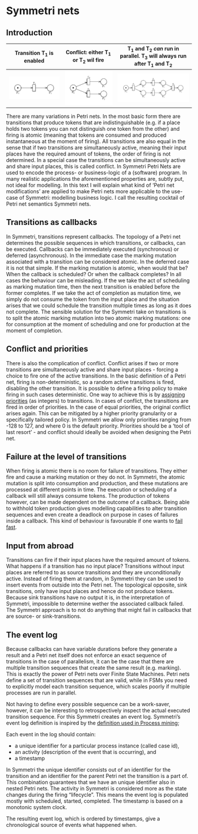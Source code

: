 # Symmetri nets

## Introduction

Transition T<sub>1</sub> is enabled             |  Conflict: either T<sub>1</sub> or T<sub>2</sub> wil fire | T<sub>1</sub> and T<sub>2</sub> *can* run in parallel. T<sub>3</sub> will always run after T<sub>1</sub> and T<sub>2</sub>
:-------------------------:|:-------------------------:|:-------------------------:
![](img/simple.svg)  |  ![](img/conflict.svg)  |  ![](img/parallel.svg)

There are many variations in Petri nets. In the most basic form there are transitions that produce tokens that are indistinguishable (e.g. if a place holds two tokens you can not distinguish one token from the other) and firing is atomic (meaning that tokens are consumed and produced instantaneous at the moment of firing). All transitions are also equal in the sense that if two transitions are simultaneously active, meaning their input places have the required amount of tokens, the order of firing is not determined. In a special case the transitions can be simultaneously active and share input places, this is called conflict. In Symmetri Petri Nets are used to encode the process- or business-logic of a (software) program. In many realistic applications the aforementioned properties are, subtly put, not ideal for modelling. In this text I will explain what kind of ‘Petri net modifications’ are applied to make Petri nets more applicable to the use-case of Symmetri: modelling business logic. I call the resulting cocktail of Petri net semantics Symmetri nets.

## Transitions as callbacks

In Symmetri, transitions represent callbacks. The topology of a Petri net determines the possible sequences in which transitions, or callbacks, can be executed. Callbacks can be immediately executed (synchronous) or deferred (asynchronous). In the immediate case the marking mutation associated with a transition can be considered atomic. In the deferred case it is not that simple. If the marking mutation is atomic, when would that be? When the callback is scheduled? Or when the callback completes? In all cases the behaviour can be misleading. If the we take the act of scheduling as marking mutation time, then the next transition is enabled before the former completes. If we take the act of completion as mutation time, we simply do not consume the token from the input place and the situation arises that we could schedule the transition multiple times as long as it does not complete. The sensible solution for the Symmetri take on transitions is to split the atomic marking mutation into two atomic marking mutations: one for consumption at the moment of scheduling and one for production at the moment of completion.

## Conflict and priorities

There is also the complication of conflict. Conflict arises if two or more transitions are simultaneously active and share input places - forcing a choice to fire one of the active transitions. In the basic definition of a Petri net, firing is non-deterministic, so a random active transitions is fired, disabling the other transition. It is possible to define a firing policy to make firing in such cases deterministic. One way to achieve this is by [assigning priorities](https://en.wikipedia.org/wiki/Prioritised_Petri_net) (as integers) to transitions. In cases of conflict, the transitions are fired in order of priorities. In the case of equal priorities, the original conflict arises again. This can be mitigated by a higher priority granularity or a specifically tailored policy. In Symmetri we allow only priorities ranging from -128 to 127, and where 0 is the default priority. Priorities should be a ‘tool of last resort’ - and conflict should ideally be avoided when designing the Petri net.

## Failure at the level of transitions

When firing is atomic there is no room for failure of transitions. They either fire and cause a marking mutation or they do not. In Symmetri, the atomic mutation is split into consumption and production, and these mutations are processed at different points in time. The execution or scheduling of a callback will still always consume tokens. The production of tokens however, can be made dependent on the outcome of a callback. Being able to withhold token production gives modelling capabilities to alter transition sequences and even create a deadlock on purpose in cases of failures inside a callback. This kind of behaviour is favourable if one wants to [fail fast](https://en.wikipedia.org/wiki/Fail-fast).

## Input from abroad

Transitions can fire if their input places have the required amount of tokens. What happens if a transition has no input place? Transitions without input places are referred to as source transitions and they are unconditionally active. Instead of firing them at random, in Symmetri they can be used to insert events from outside into the Petri net. The topological opposite, sink transitions, only have input places and hence do not produce tokens. Because sink transitions have no output it is, in the interpretation of Symmetri, impossible to determine wether the associated callback failed. The Symmetri approach is to not do anything that might fail in callbacks that are source- or sink-transitions.

## The event log

Because callbacks can have variable durations before they generate a result and a Petri net itself does not enforce an exact sequence of transitions in the case of parallelism, it can be the case that there are multiple transition sequences that create the same result (e.g. marking). This is exactly the power of Petri nets over Finite State Machines. Petri nets define a set of transition sequences that are valid, while in FSMs you need to explicitly model each transition sequence, which scales poorly if multiple processes are run in parallel.

Not having to define every possible sequence can be a work-saver, however, it can be interesting to retrospectively inspect the actual executed transition sequence. For this Symmetri creates an event log. Symmetri’s event log definition is inspired by the [definition used in Process mining](https://en.wikipedia.org/wiki/Process_mining#:~:text=Input%20for%20process%20mining%20is,and%20(3)%20a%20timestamp.);

Each event in the log should contain:
- a unique identifier for a particular process instance (called case id),
- an activity (description of the event that is occurring), and
- a timestamp

In Symmetri the unique identifier consists out of an identifier for the transition and an identifier for the parent Petri net the transition is a part of. This combination guarantees that we have an unique identifier also in nested Petri nets. The activity in Symmetri is considered more as the state changes during the firing “lifecycle”. This means the event log is populated mostly with scheduled, started, completed. The timestamp is based on a monotonic system clock.

The resulting event log, which is ordered by timestamps, give a chronological source of events what happened when.
